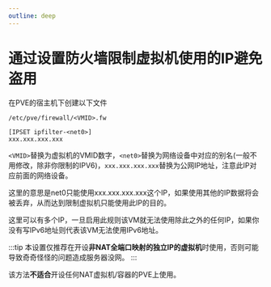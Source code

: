 ```yaml
---
outline: deep
---
```


# 通过设置防火墙限制虚拟机使用的IP避免盗用

在PVE的宿主机下创建以下文件

```shell
/etc/pve/firewall/<VMID>.fw

[IPSET ipfilter-<net0>]
xxx.xxx.xxx.xxx
```

```<VMID>```替换为虚拟机的VMID数字，```<net0>```替换为网络设备中对应的别名(一般不用修改，除非你限制的IPV6)，```xxx.xxx.xxx.xxx```替换为公网IP地址，注意此IP对应前面的网络设备。


这里的意思是net0只能使用xxx.xxx.xxx.xxx这个IP，如果使用其他的IP数据将会被丢弃，从而达到限制虚拟机只能使用此IP的目的。

这里可以有多个IP，一旦启用此规则该VM就无法使用除此之外的任何IP，如果你没有写IPv6地址则代表该VM无法使用IPv6地址。

:::tip
本设置仅推荐在开设**非NAT全端口映射的独立IP的虚拟机**时使用，否则可能导致奇奇怪怪的问题造成服务器没网。
:::

该方法**不适合**开设任何NAT虚拟机/容器的PVE上使用。